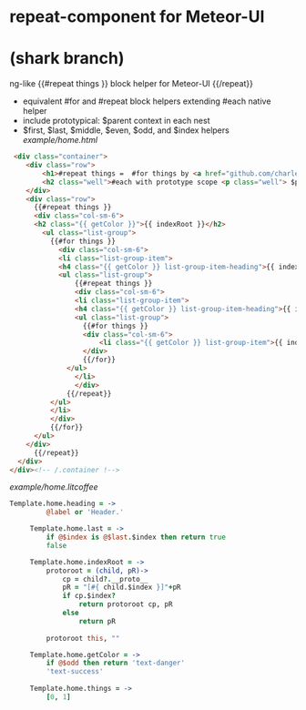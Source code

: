 repeat-component for Meteor-UI
====
(shark branch)
===
ng-like {{#repeat things }} block helper for Meteor-UI {{/repeat}}
 - equivalent #for and #repeat block helpers extending #each native helper
 - include prototypical: $parent context in each nest
 - $first, $last, $middle, $even, $odd, and $index helpers
*example/home.html*
```HTML
 <div class="container">
    <div class="row">
        <h1>#repeat things =  #for things by <a href="github.com/charlesjshort/repeat-component">charlesjshort&nbsp;<i class="ion-social-github"></i></a></h1>
        <h2 class="well">#each with prototype scope <p class="well"> $parent, $index, $first, $last, $odd, $even, $middle</p></h2> 
    </div>
    <div class="row">
      {{#repeat things }}
      <div class="col-sm-6">
      <h2 class="{{ getColor }}">{{ indexRoot }}</h2>
        <ul class="list-group">
          {{#for things }}
            <div class="col-sm-6">
            <li class="list-group-item">
            <h4 class="{{ getColor }} list-group-item-heading">{{ indexRoot }}</h4>
            <ul class="list-group">
                {{#repeat things }}
                <div class="col-sm-6">
                <li class="list-group-item">
                <h4 class="{{ getColor }} list-group-item-heading">{{ indexRoot }}</h4>
                <ul class="list-group">
                  {{#for things }}
                  <div class="col-sm-6">
                      <li class="{{ getColor }} list-group-item">{{ indexRoot }}</li>
                  </div>
                  {{/for}}
              </ul>
                </li>
                </div>
              {{/repeat}}
          </ul>
          </li>
          </div>
          {{/for}}
      </ul>
    </div>
      {{/repeat}}
  </div>
</div><!-- /.container !-->
```
*example/home.litcoffee*
```coffeescript
Template.home.heading = ->
         @label or 'Header.'

     Template.home.last = ->
         if @$index is @$last.$index then return true
         false

     Template.home.indexRoot = ->
         protoroot = (child, pR)->
             cp = child?.__proto__
             pR = "[#{ child.$index }]"+pR
             if cp.$index?
                 return protoroot cp, pR
             else
                 return pR
         
         protoroot this, ""

     Template.home.getColor = ->
         if @$odd then return 'text-danger'
         'text-success'
     
     Template.home.things = ->
         [0, 1]
